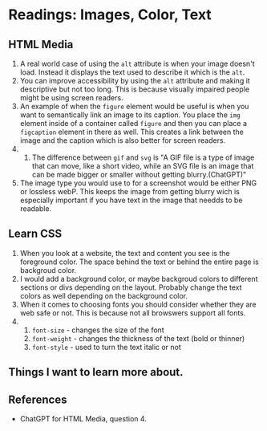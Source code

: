 # Readings: Images, Color, Text
## HTML Media
  1. A real world case of using the `alt` attribute is when your image doesn't load. Instead it displays the text used to describe it which is the `alt`.
  2. You can improve accessibility by using the `alt` attribute and making it descriptive but not too long. This is because visually impaired people might be using screen readers.
  3. An example of when the  `figure` element would be useful is when you want to semantically link an image to its caption. You place the `img` element inside of a container called `figure` and then you can place a `figcaption` element in there as well. This creates a link between the image and the caption which is also better for screen readers.
  4. 1. The difference between `gif` and `svg` is "A GIF file is a type of image that can move, like a short video, while an SVG file is an image that can be made bigger or smaller without getting blurry.(ChatGPT)"
  5. The image type you would use to for a screenshot would be either PNG or lossless webP. This keeps the image from getting blurry wich is especially important if you have text in the image that needds to be readable.

## Learn CSS
  1. When you look at a website, the text and content you see is the foreground color. The space behind the text or behind the entire page is backgroud color.
  2. I would add a background color, or maybe backgroud colors to different sections or divs depending on the layout. Probably change the text colors as well depending on the background color.
  3. When it comes to choosing fonts you should consider whether they are web safe or not. This is because not all browswers support all fonts. 
  4. 1. `font-size` - changes the size of the font
     2. `font-weight` - changes the thickness of the text (bold or thinner)
     3. `font-style` - used to turn the text italic or not

## Things I want to learn more about.

## References
- ChatGPT for HTML Media, question 4.
